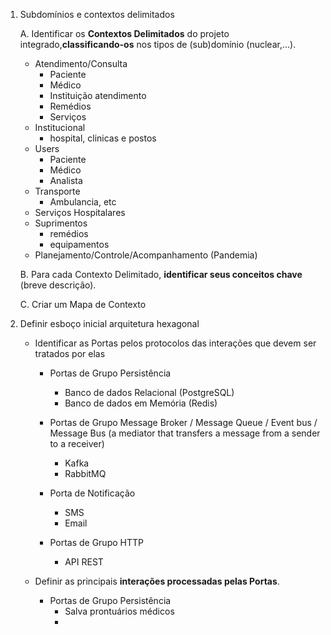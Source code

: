 1. Subdomínios e contextos delimitados

    A. Identificar os **Contextos Delimitados** do projeto integrado,**classificando-os** nos tipos de (sub)domínio (nuclear,...).

    - Atendimento/Consulta
      - Paciente
      - Médico
      - Instituição atendimento
      - Remédios
      - Serviços
    - Institucional
      - hospital, clinicas e postos
    - Users
      - Paciente
      - Médico
      - Analista
    - Transporte
      - Ambulancia, etc
    - Serviços Hospitalares
    - Suprimentos
      - remédios
      - equipamentos
    - Planejamento/Controle/Acompanhamento (Pandemia)

    B. Para cada Contexto Delimitado, **identificar seus conceitos chave** (breve descrição).

    C. Criar um Mapa de Contexto

2. Definir esboço inicial arquitetura hexagonal
   - Identificar as Portas pelos protocolos das interações que devem ser tratados por elas
     - Portas de Grupo Persistência
       - Banco de dados Relacional (PostgreSQL)
       - Banco de dados em Memória (Redis)
    
     - Portas de Grupo Message Broker / Message Queue / Event bus / Message Bus (a mediator that transfers a message from a sender to a receiver)
       - Kafka
       - RabbitMQ

     - Porta de Notificação
       - SMS
       - Email

     - Portas de Grupo HTTP
       - API REST

   - Definir as principais **interações processadas pelas Portas**.
     -  Portas de Grupo Persistência
        -  Salva prontuários médicos
        -  